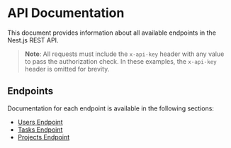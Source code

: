 # API Documentation

This document provides information about all available endpoints in the Nest.js REST API.

> **Note**: All requests must include the `x-api-key` header with any value to pass the authorization check. In these examples, the `x-api-key` header is omitted for brevity.

## Endpoints

Documentation for each endpoint is available in the following sections:

- [Users Endpoint](./docs/users-api.md)
- [Tasks Endpoint](./docs/tasks-api.md)
- [Projects Endpoint](./docs/projects-api.md)